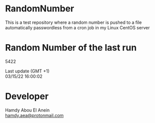 # RandomNumber    
This is a test repository where a random number is pushed to a file automatically passwordless from a cron job in my Linux CentOS server    
# Random Number of the last run   
5422
      
Last update (GMT +1)    
03/15/22 16:00:02
# Developer    
Hamdy Abou El Anein   
hamdy.aea@protonmail.com
